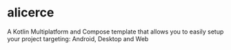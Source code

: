 # alicerce
A Kotlin Multiplatform and Compose template that allows you to easily setup your project targeting: Android, Desktop and Web
